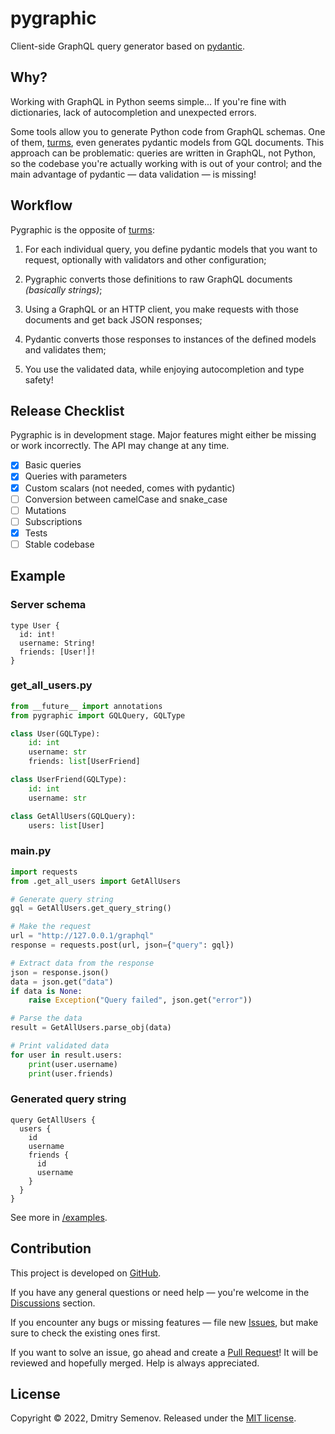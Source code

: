 # pygraphic

Client-side GraphQL query generator based on [pydantic].

## Why?

Working with GraphQL in Python seems simple... If you're fine with dictionaries, lack of
autocompletion and unexpected errors.

Some tools allow you to generate Python code from GraphQL schemas. One of them, [turms],
even generates pydantic models from GQL documents. This approach can be problematic:
queries are written in GraphQL, not Python, so the codebase you're actually working with
is out of your control; and the main advantage of pydantic — data validation — is
missing!

## Workflow

Pygraphic is the opposite of [turms]:

1. For each individual query, you define pydantic models that you want to request,
   optionally with validators and other configuration;

2. Pygraphic converts those definitions to raw GraphQL documents *(basically strings)*;

3. Using a GraphQL or an HTTP client, you make requests with those documents and get
   back JSON responses;

4. Pydantic converts those responses to instances of the defined models and validates
   them;

5. You use the validated data, while enjoying autocompletion and type safety!

## Release Checklist

Pygraphic is in development stage. Major features might either be missing or work
incorrectly. The API may change at any time.

- [x] Basic queries
- [x] Queries with parameters
- [x] Custom scalars (not needed, comes with pydantic)
- [ ] Conversion between camelCase and snake_case
- [ ] Mutations
- [ ] Subscriptions
- [x] Tests
- [ ] Stable codebase

## Example

### Server schema
``` gql
type User {
  id: int!
  username: String!
  friends: [User!]!
}
```

### get_all_users.py

``` python
from __future__ import annotations
from pygraphic import GQLQuery, GQLType

class User(GQLType):
    id: int
    username: str
    friends: list[UserFriend]

class UserFriend(GQLType):
    id: int
    username: str

class GetAllUsers(GQLQuery):
    users: list[User]
```

### main.py

``` python
import requests
from .get_all_users import GetAllUsers

# Generate query string
gql = GetAllUsers.get_query_string()

# Make the request
url = "http://127.0.0.1/graphql"
response = requests.post(url, json={"query": gql})

# Extract data from the response
json = response.json()
data = json.get("data")
if data is None:
    raise Exception("Query failed", json.get("error"))

# Parse the data
result = GetAllUsers.parse_obj(data)

# Print validated data
for user in result.users:
    print(user.username)
    print(user.friends)
```

### Generated query string

``` gql
query GetAllUsers {
  users {
    id
    username
    friends {
      id
      username
    }
  }
}
```

See more in [/examples](https://github.com/lonelyteapot/pygraphic/tree/main/examples).

## Contribution

This project is developed on [GitHub].

If you have any general questions or need help — you're welcome in the [Discussions]
section.

If you encounter any bugs or missing features — file new [Issues], but make sure to
check the existing ones first.

If you want to solve an issue, go ahead and create a [Pull Request][Pulls]! It will be
reviewed and hopefully merged. Help is always appreciated.

## License

Copyright &copy; 2022, Dmitry Semenov. Released under the [MIT license][License].


[GitHub]: https://github.com/lonelyteapot/pygraphic
[Discussions]: https://github.com/lonelyteapot/pygraphic/discussions
[Issues]: https://github.com/lonelyteapot/pygraphic/issues
[Pulls]: https://github.com/lonelyteapot/pygraphic/pulls
[License]: https://github.com/lonelyteapot/pygraphic/blob/main/LICENSE

[pydantic]: https://pypi.org/project/pydantic/
[turms]: https://pypi.org/project/turms/
